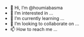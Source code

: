 - 👋 Hi, I’m @houmiabasma
- 👀 I’m interested in ...
- 🌱 I’m currently learning ...
- 💞️ I’m looking to collaborate on ...
- 📫 How to reach me ...

<!---
houmiabasma/houmiabasma is a ✨ special ✨ repository because its `README.md` (this file) appears on your GitHub profile.
You can click the Preview link to take a look at your changes.
--->
